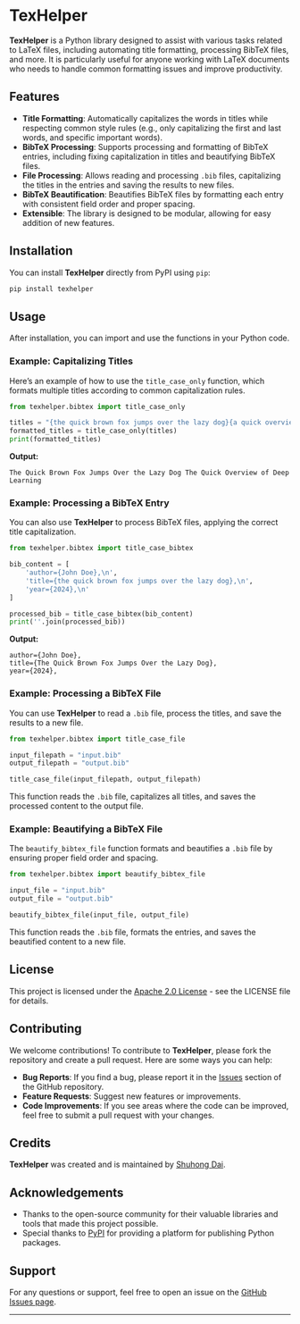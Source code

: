 # TexHelper

**TexHelper** is a Python library designed to assist with various tasks related to LaTeX files, including automating title formatting, processing BibTeX files, and more. It is particularly useful for anyone working with LaTeX documents who needs to handle common formatting issues and improve productivity.

## Features

- **Title Formatting**: Automatically capitalizes the words in titles while respecting common style rules (e.g., only capitalizing the first and last words, and specific important words).
- **BibTeX Processing**: Supports processing and formatting of BibTeX entries, including fixing capitalization in titles and beautifying BibTeX files.
- **File Processing**: Allows reading and processing `.bib` files, capitalizing the titles in the entries and saving the results to new files.
- **BibTeX Beautification**: Beautifies BibTeX files by formatting each entry with consistent field order and proper spacing.
- **Extensible**: The library is designed to be modular, allowing for easy addition of new features.

## Installation

You can install **TexHelper** directly from PyPI using `pip`:

```bash
pip install texhelper
```

## Usage

After installation, you can import and use the functions in your Python code.

### Example: Capitalizing Titles

Here’s an example of how to use the `title_case_only` function, which formats multiple titles according to common capitalization rules.

```python
from texhelper.bibtex import title_case_only

titles = "{the quick brown fox jumps over the lazy dog}{a quick overview of deep learning}"
formatted_titles = title_case_only(titles)
print(formatted_titles)
```

**Output:**
```
The Quick Brown Fox Jumps Over the Lazy Dog The Quick Overview of Deep Learning
```

### Example: Processing a BibTeX Entry

You can also use **TexHelper** to process BibTeX files, applying the correct title capitalization.

```python
from texhelper.bibtex import title_case_bibtex

bib_content = [
    'author={John Doe},\n',
    'title={the quick brown fox jumps over the lazy dog},\n',
    'year={2024},\n'
]

processed_bib = title_case_bibtex(bib_content)
print(''.join(processed_bib))
```

**Output:**
```
author={John Doe},
title={The Quick Brown Fox Jumps Over the Lazy Dog},
year={2024},
```

### Example: Processing a BibTeX File

You can use **TexHelper** to read a `.bib` file, process the titles, and save the results to a new file.

```python
from texhelper.bibtex import title_case_file

input_filepath = "input.bib"
output_filepath = "output.bib"

title_case_file(input_filepath, output_filepath)
```

This function reads the `.bib` file, capitalizes all titles, and saves the processed content to the output file.

### Example: Beautifying a BibTeX File

The `beautify_bibtex_file` function formats and beautifies a `.bib` file by ensuring proper field order and spacing.

```python
from texhelper.bibtex import beautify_bibtex_file

input_file = "input.bib"
output_file = "output.bib"

beautify_bibtex_file(input_file, output_file)
```

This function reads the `.bib` file, formats the entries, and saves the beautified content to a new file.

## License

This project is licensed under the [Apache 2.0 License](LICENSE) - see the LICENSE file for details.

## Contributing

We welcome contributions! To contribute to **TexHelper**, please fork the repository and create a pull request. Here are some ways you can help:

- **Bug Reports**: If you find a bug, please report it in the [Issues](https://github.com/ShuhongDai/texhelper/issues) section of the GitHub repository.
- **Feature Requests**: Suggest new features or improvements.
- **Code Improvements**: If you see areas where the code can be improved, feel free to submit a pull request with your changes.

## Credits

**TexHelper** was created and is maintained by [Shuhong Dai](https://github.com/ShuhongDai).

## Acknowledgements

- Thanks to the open-source community for their valuable libraries and tools that made this project possible.
- Special thanks to [PyPI](https://pypi.org) for providing a platform for publishing Python packages.

## Support

For any questions or support, feel free to open an issue on the [GitHub Issues page](https://github.com/ShuhongDai/texhelper/issues).

---
